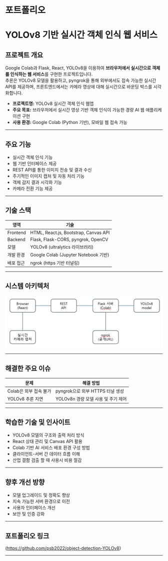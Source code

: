 # 포트폴리오

# YOLOv8 기반 실시간 객체 인식 웹 서비스

## 프로젝트 개요
Google Colab과 Flask, React, YOLOv8을 이용하여 **브라우저에서 실시간으로 객체를 인식하는 웹 서비스**를 구현한 프로젝트입니다.  
추론은 YOLOv8 모델을 활용하고, pyngrok을 통해 외부에서도 접속 가능한 실시간 API를 제공하며, 프론트엔드에서는 카메라 영상에 대해 실시간으로 바운딩 박스를 시각화합니다.

- **프로젝트명:** YOLOv8 실시간 객체 인식 웹앱
- **주요 목표:** 브라우저에서 실시간 영상 기반 객체 인식이 가능한 경량 AI 웹 애플리케이션 구현
- **사용 환경:** Google Colab (Python 기반), 모바일 웹 접속 가능

---

## 주요 기능

- 실시간 객체 인식 기능
- 웹 기반 인터페이스 제공
- REST API를 통한 이미지 전송 및 결과 수신
- 주기적인 이미지 캡처 및 자동 처리 기능
- 객체 감지 결과 시각화 기능
- 카메라 전환 기능 제공

---

## 기술 스택

| 영역        | 기술                                   |
|-------------|----------------------------------------|
| Frontend    | HTML, React.js, Bootstrap, Canvas API  |
| Backend     | Flask, Flask-CORS, pyngrok, OpenCV     |
| 모델        | YOLOv8 (ultralytics 라이브러리)        |
| 개발 환경   | Google Colab (Jupyter Notebook 기반)   |
| 배포 접근   | ngrok (https 기반 터널링)              |

---

## 시스템 아키텍처
![architecture](architecture.png)

---

## 해결한 주요 이슈

| 문제 | 해결 방법 |
|------|------------|
| Colab은 외부 접속 불가 | pyngrok으로 외부 HTTPS 터널 생성 |
| YOLOv8 추론 지연 | YOLOv8n 경량 모델 사용 및 주기 제어 |

---

## 학습한 기술 및 인사이트

- YOLOv8 모델의 구조와 출력 처리 방식
- React 상태 관리 및 Canvas API 활용
- Colab 기반 AI 서비스 배포 환경 구성 방법
- 클라이언트-서버 간 데이터 흐름 이해
- 산업 결함 검출 할 때 사용시 비용 절감

---

## 향후 개선 방향

- 모델 업그레이드 및 정확도 향상
- 지속 가능한 서버 환경으로 이전
- 사용자 인터페이스 개선
- 보안 및 인증 강화

---

## 포트폴리오 링크

(https://github.com/psb2022/object-detection-YOLOv8)

---
